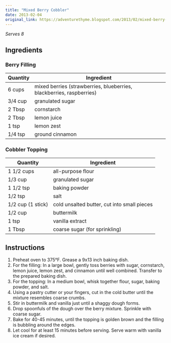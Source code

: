 ```yaml
---
title: "Mixed Berry Cobbler"
date: 2013-02-04
original_link: https://adventurethyme.blogspot.com/2013/02/mixed-berry-cobbler.html
---
```


_Serves 8_

## Ingredients


### Berry Filling

| Quantity | Ingredient |
| -------- | ---------- |
| 6 cups | mixed berries (strawberries, blueberries, blackberries, raspberries) |
| 3/4 cup | granulated sugar |
| 2 Tbsp | cornstarch |
| 2 Tbsp | lemon juice |
| 1 tsp | lemon zest |
| 1/4 tsp | ground cinnamon |

### Cobbler Topping

| Quantity | Ingredient |
| -------- | ---------- |
| 1 1/2 cups | all-purpose flour |
| 1/3 cup | granulated sugar |
| 1 1/2 tsp | baking powder |
| 1/2 tsp | salt |
| 1/2 cup (1 stick) | cold unsalted butter, cut into small pieces |
| 1/2 cup | buttermilk |
| 1 tsp | vanilla extract |
| 1 Tbsp | coarse sugar (for sprinkling) |

## Instructions


1. Preheat oven to 375°F. Grease a 9x13 inch baking dish.
2. For the filling: In a large bowl, gently toss berries with sugar, cornstarch, lemon juice, lemon zest, and cinnamon until well combined. Transfer to the prepared baking dish.
3. For the topping: In a medium bowl, whisk together flour, sugar, baking powder, and salt.
4. Using a pastry cutter or your fingers, cut in the cold butter until the mixture resembles coarse crumbs.
5. Stir in buttermilk and vanilla just until a shaggy dough forms.
6. Drop spoonfuls of the dough over the berry mixture. Sprinkle with coarse sugar.
7. Bake for 40-45 minutes, until the topping is golden brown and the filling is bubbling around the edges.
8. Let cool for at least 15 minutes before serving. Serve warm with vanilla ice cream if desired.
